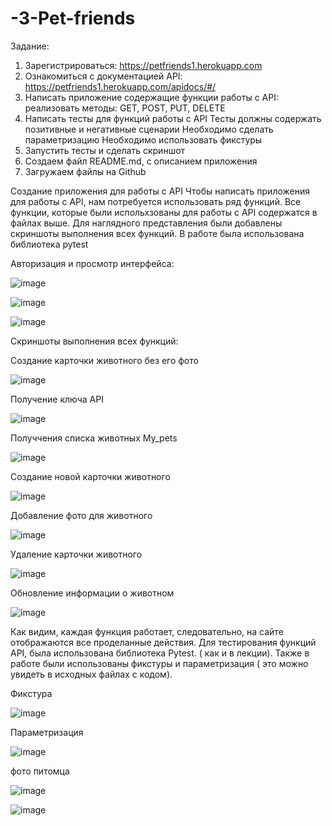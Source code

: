 # -3-Pet-friends

Задание:
1. Зарегистрироваться: https://petfriends1.herokuapp.com
2. Ознакомиться с документацией API: https://petfriends1.herokuapp.com/apidocs/#/
3. Написать приложение содержащие функции работы с API:
реализовать методы:
GET,
POST,
PUT,
DELETE
4. Написать тесты для функций работы с API
Тесты должны содержать позитивные и негативные сценарии
Необходимо сделать параметризацию
Необходимо использовать фикстуры
5. Запустить тесты и сделать скриншот
6. Создаем файл README.md, с описанием приложения
7. Загружаем файлы на Github

Создание приложения для работы с API
Чтобы написать приложения для работы с API, нам потребуется использовать ряд функций. Все функции, которые были испольхзованы для работы с API содержатся в файлах выше. Для наглядного представления были добавлены скриншоты выполнения всех функций. В работе была использована библиотека pytest

Авторизация и просмотр интерфейса: 

![image](https://user-images.githubusercontent.com/92279258/147342107-ff216790-ba5a-4904-a8ae-c1cfc3a1b5e3.png)

![image](https://user-images.githubusercontent.com/92279258/147342120-09ac0249-1bb2-46d9-9d9e-d4e58e7ffbaa.png)

![image](https://user-images.githubusercontent.com/92279258/147342159-1f7c4a1b-53ad-4f74-8d25-bad8a1c0a908.png)

Скриншоты выполнения всех функций: 

Создание карточки животного без его фото 

![image](https://user-images.githubusercontent.com/92279258/147344092-7b7e66c3-bb4b-4859-8f07-d0cd0d2a8bee.png)

Получение ключа API

![image](https://user-images.githubusercontent.com/92279258/147344220-fa5edae7-57a1-44eb-a3ad-5c124761ad88.png)

Получчения списка животных My_pets

![image](https://user-images.githubusercontent.com/92279258/147344979-7cd29e70-e14e-4a1a-b7e1-62f354f426de.png)

Создание новой карточки животного

![image](https://user-images.githubusercontent.com/92279258/147345095-773847a2-4118-46a0-b475-458f0f846aef.png)

Добавление фото для животного

![image](https://user-images.githubusercontent.com/92279258/147376683-ec6924b2-312b-4d5f-9d36-47229f9387aa.png)


Удаление карточки животного

![image](https://user-images.githubusercontent.com/92279258/147376636-939b8339-8340-4023-97d0-3e3e56288e1c.png)

Обновление информации о животном

![image](https://user-images.githubusercontent.com/92279258/147376745-6f524d02-68c7-4191-9567-1572be00b53b.png)

Как видим, каждая функция работает, следовательно, на сайте отображаются все проделанные действия. Для тестирования функций API, была использована библиотека Pytest. ( как и в лекции). Также в работе были использованы фикстуры и параметризация ( это можно увидеть в исходных файлах с кодом). 

Фикстура

![image](https://user-images.githubusercontent.com/92279258/147376821-671ed9b7-0cbc-4884-a649-64fe6c1241c2.png)

Параметризация

![image](https://user-images.githubusercontent.com/92279258/147376831-03d3f6dc-c09e-4cf5-94af-c12ef2e3278b.png)

 фото питомца

![image](https://user-images.githubusercontent.com/92279258/147376845-eb486fd7-0ab5-4dff-91b6-e8f35bb2b07b.png)

![image](https://user-images.githubusercontent.com/92279258/147376859-e25de771-fe5e-45e1-8726-f62aeda00ada.png)


